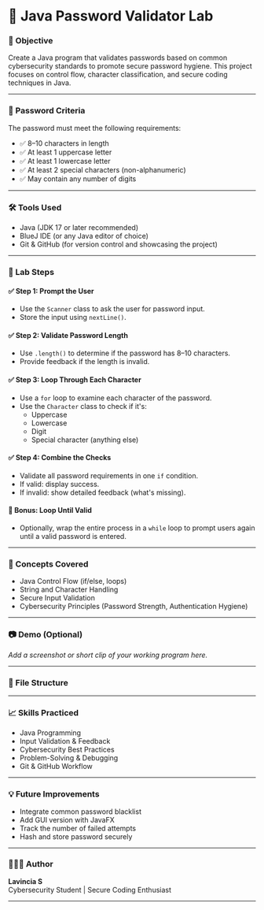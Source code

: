 # 🔐 Java Password Validator Lab

### 🧠 Objective
Create a Java program that validates passwords based on common cybersecurity standards to promote secure password hygiene. This project focuses on control flow, character classification, and secure coding techniques in Java.

---

### 📌 Password Criteria
The password must meet the following requirements:
- ✅ 8–10 characters in length  
- ✅ At least 1 uppercase letter  
- ✅ At least 1 lowercase letter  
- ✅ At least 2 special characters (non-alphanumeric)  
- ✅ May contain any number of digits

---

### 🛠️ Tools Used
- Java (JDK 17 or later recommended)
- BlueJ IDE (or any Java editor of choice)
- Git & GitHub (for version control and showcasing the project)

---

### 🧪 Lab Steps

#### ✅ Step 1: Prompt the User
- Use the `Scanner` class to ask the user for password input.
- Store the input using `nextLine()`.

#### ✅ Step 2: Validate Password Length
- Use `.length()` to determine if the password has 8–10 characters.
- Provide feedback if the length is invalid.

#### ✅ Step 3: Loop Through Each Character
- Use a `for` loop to examine each character of the password.
- Use the `Character` class to check if it's:
  - Uppercase
  - Lowercase
  - Digit
  - Special character (anything else)

#### ✅ Step 4: Combine the Checks
- Validate all password requirements in one `if` condition.
- If valid: display success.
- If invalid: show detailed feedback (what's missing).

#### 🔁 Bonus: Loop Until Valid
- Optionally, wrap the entire process in a `while` loop to prompt users again until a valid password is entered.

---

### 🧠 Concepts Covered
- Java Control Flow (if/else, loops)
- String and Character Handling
- Secure Input Validation
- Cybersecurity Principles (Password Strength, Authentication Hygiene)

---

### 📷 Demo (Optional)
_Add a screenshot or short clip of your working program here._

---

### 📂 File Structure


---

### 📈 Skills Practiced
- Java Programming
- Input Validation & Feedback
- Cybersecurity Best Practices
- Problem-Solving & Debugging
- Git & GitHub Workflow

---

### 💡 Future Improvements
- Integrate common password blacklist
- Add GUI version with JavaFX
- Track the number of failed attempts
- Hash and store password securely

---

### 👩🏽‍💻 Author
**Lavincia S**  
Cybersecurity Student | Secure Coding Enthusiast  


---



